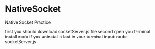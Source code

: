 # NativeSocket
Native Socket Practice

first you should download socketServer.js file
second open you terminal install node if you uninstall it
last in your terminal input:
node socketServer,js

